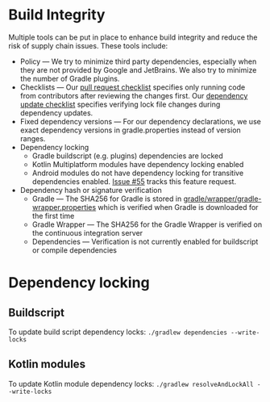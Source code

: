 # Build Integrity
Multiple tools can be put in place to enhance build integrity and reduce the risk of supply chain issues. These tools include:
 * Policy — We try to minimize third party dependencies, especially when they are not provided by Google and JetBrains. We also try to minimize the number of Gradle plugins.
 * Checklists — Our [pull request checklist](../.github/pull_request_template.md) specifies only running code from contributors after reviewing the changes first. Our [dependency update checklist](../.github/ISSUE_TEMPLATE/dependency.md) specifies verifying lock file changes during dependency updates.
 * Fixed dependency versions — For our dependency declarations, we use exact dependency versions in gradle.properties instead of version ranges.
 * Dependency locking
     * Gradle buildscript (e.g. plugins) dependencies are locked
     * Kotlin Multiplatform modules have dependency locking enabled
     * Android modules do not have dependency locking for transitive dependencies enabled. [Issue #55](https://github.com/zcash/secant-android-wallet/issues/55) tracks this feature request.
 * Dependency hash or signature verification
     * Gradle — The SHA256 for Gradle is stored in [gradle/wrapper/gradle-wrapper.properties](../gradle/wrapper/gradle-wrapper.properties) which is verified when Gradle is downloaded for the first time
     * Gradle Wrapper — The SHA256 for the Gradle Wrapper is verified on the continuous integration server
     * Dependencies — Verification is not currently enabled for buildscript or compile dependencies

# Dependency locking
## Buildscript
To update build script dependency locks:
`./gradlew dependencies --write-locks`

## Kotlin modules
To update Kotlin module dependency locks:
`./gradlew resolveAndLockAll --write-locks`
